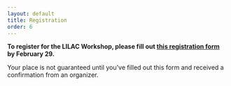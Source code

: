 ```yaml
---
layout: default
title: Registration
order: 6
---
```


**To register for the LILAC Workshop, please fill out [this registration form](https://docs.google.com/forms/d/e/1FAIpQLSdgZdo5XGxEM3eLtiTYsqz63FvRK2678SgC50ngcrzq3n4yqA/viewform?usp=sf_link) by February 29.**

Your place is not guaranteed until you've filled out this form and received a confirmation from an organizer.